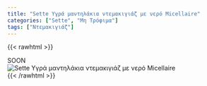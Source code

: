```yaml
---
title: "Sette Υγρά μαντηλάκια ντεμακιγιάζ με νερό Micellaire"
categories: ["Sette", "Μη Τρόφιμα"]
tags: ["Ντεμακιγιάζ"]
---
```

{{< rawhtml >}}

<div class="sload441"><div class="product">SOON<br><div class="pimg"><img alt="Sette Υγρά μαντηλάκια ντεμακιγιάζ με νερό Micellaire" title="Sette Υγρά μαντηλάκια ντεμακιγιάζ με νερό Micellaire" src="/media/images/sette-ygra-manthlakia-ntemakigiaz-me-nero-micellaire.jpg"></div></div></div>
{{< /rawhtml >}}


